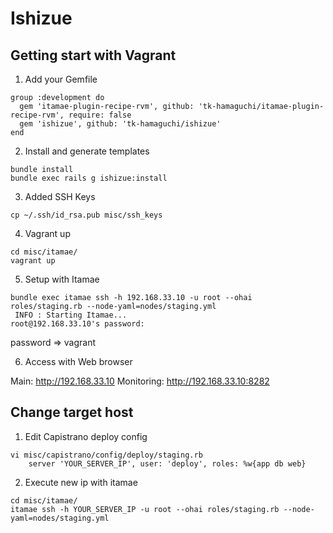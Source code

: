 Ishizue
========




Getting start with Vagrant
--------

1. Add your Gemfile

```
group :development do
  gem 'itamae-plugin-recipe-rvm', github: 'tk-hamaguchi/itamae-plugin-recipe-rvm', require: false
  gem 'ishizue', github: 'tk-hamaguchi/ishizue'
end
```

2. Install and generate templates

```
bundle install
bundle exec rails g ishizue:install
```

3. Added SSH Keys

```
cp ~/.ssh/id_rsa.pub misc/ssh_keys
```

4. Vagrant up

```
cd misc/itamae/
vagrant up
```

5. Setup with Itamae

```
bundle exec itamae ssh -h 192.168.33.10 -u root --ohai roles/staging.rb --node-yaml=nodes/staging.yml
 INFO : Starting Itamae...
root@192.168.33.10's password: 
```

password => vagrant

6. Access with Web browser

Main: http://192.168.33.10
Monitoring: http://192.168.33.10:8282


Change target host
--------

1. Edit Capistrano deploy config

```
vi misc/capistrano/config/deploy/staging.rb
	server 'YOUR_SERVER_IP', user: 'deploy', roles: %w{app db web}
```

2. Execute new ip with itamae

```
cd misc/itamae/
itamae ssh -h YOUR_SERVER_IP -u root --ohai roles/staging.rb --node-yaml=nodes/staging.yml
```


